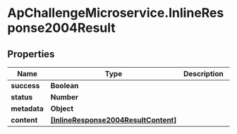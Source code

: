 # ApChallengeMicroservice.InlineResponse2004Result

## Properties
Name | Type | Description | Notes
------------ | ------------- | ------------- | -------------
**success** | **Boolean** |  | [optional] 
**status** | **Number** |  | [optional] 
**metadata** | **Object** |  | [optional] 
**content** | [**[InlineResponse2004ResultContent]**](InlineResponse2004ResultContent.md) |  | [optional] 



